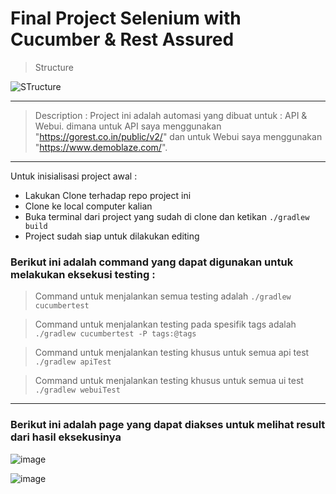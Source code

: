 # Final Project Selenium with Cucumber & Rest Assured

> Structure

![STructure](https://github.com/user-attachments/assets/b8694ba0-41ef-4a8e-955d-44078a0f7599)

---

> Description : 
Project ini adalah automasi yang dibuat untuk : API & Webui. dimana untuk API saya menggunakan "https://gorest.co.in/public/v2/" dan untuk Webui saya menggunakan "https://www.demoblaze.com/".


---


Untuk inisialisasi project awal : 
- Lakukan Clone terhadap repo project ini
- Clone ke local computer kalian
- Buka terminal dari project yang sudah di clone dan ketikan `./gradlew build`
- Project sudah siap untuk dilakukan editing


### Berikut ini adalah command yang dapat digunakan untuk melakukan eksekusi testing : 

> Command untuk menjalankan semua testing adalah `./gradlew cucumbertest`

> Command untuk menjalankan testing pada spesifik tags adalah `./gradlew cucumbertest -P tags:@tags`

> Command untuk menjalankan testing khusus untuk semua api test `./gradlew apiTest`

> Command untuk menjalankan testing khusus untuk semua ui test `./gradlew webuiTest`

  
---


### Berikut ini adalah page yang dapat diakses untuk melihat result dari hasil eksekusinya
![image](https://github.com/user-attachments/assets/419fb649-c957-4403-a754-a17f8d341f48)

![image](https://github.com/user-attachments/assets/83c95527-3a8b-4e93-95c2-d83888d227da)
